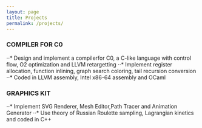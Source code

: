 ```yaml
---
layout: page
title: Projects
permalink: /projects/
---
```


### COMPILER FOR C0
⋅⋅* Design and implement a compilerfor C0, a C-like language with control flow, O2 optimization and LLVM retargetting
⋅⋅* Implement register allocation, function inlining, graph search coloring, tail recursion conversion
⋅⋅* Coded in LLVM assembly, Intel x86-64 assembly and OCaml

### GRAPHICS KIT
⋅⋅* Implement SVG Renderer, Mesh Editor,Path Tracer and Animation Generator
⋅⋅* Use theory of Russian Roulette sampling, Lagrangian kinetics and coded in C++
